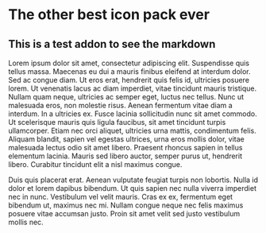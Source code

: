# The other best icon pack ever

## This is a test addon to see the markdown

Lorem ipsum dolor sit amet, consectetur adipiscing elit. Suspendisse quis tellus massa. Maecenas eu dui a mauris finibus eleifend at interdum dolor. Sed ac congue diam. Ut eros erat, hendrerit quis felis id, ultricies posuere lorem. Ut venenatis lacus ac diam imperdiet, vitae tincidunt mauris tristique. Nullam quam neque, ultricies ac semper eget, luctus nec tellus. Nunc ut malesuada eros, non molestie risus. Aenean fermentum vitae diam a interdum. In a ultricies ex. Fusce lacinia sollicitudin nunc sit amet commodo. Ut scelerisque mauris quis ligula faucibus, sit amet tincidunt turpis ullamcorper. Etiam nec orci aliquet, ultricies urna mattis, condimentum felis. Aliquam blandit, sapien vel egestas ultrices, urna eros mollis dolor, vitae malesuada lectus odio sit amet libero. Praesent rhoncus sapien in tellus elementum lacinia. Mauris sed libero auctor, semper purus ut, hendrerit libero. Curabitur tincidunt elit a nisl maximus congue.

Duis quis placerat erat. Aenean vulputate feugiat turpis non lobortis. Nulla id dolor et lorem dapibus bibendum. Ut quis sapien nec nulla viverra imperdiet nec in nunc. Vestibulum vel velit mauris. Cras ex ex, fermentum eget bibendum ut, maximus nec mi. Nullam congue neque nec felis maximus posuere vitae accumsan justo. Proin sit amet velit sed justo vestibulum mollis nec.
